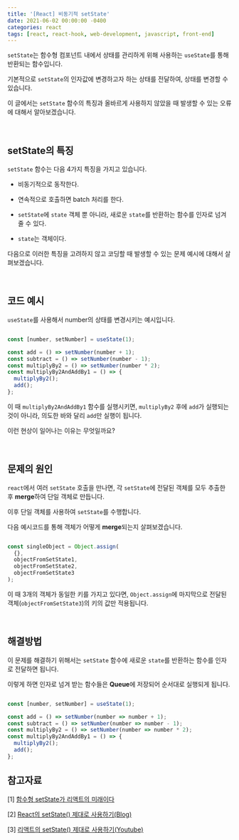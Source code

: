 ```yaml
---
title: '[React] 비동기적 setState'
date: 2021-06-02 00:00:00 -0400
categories: react
tags: [react, react-hook, web-development, javascript, front-end]
---
```


`setState`는 함수형 컴포넌트 내에서 상태를 관리하게 위해 사용하는 `useState`를 통해 반환되는 함수입니다.

기본적으로 `setState`의 인자값에 변경하고자 하는 상태를 전달하여, 상태를 변경할 수 있습니다.

이 글에서는 `setState` 함수의 특징과 올바르게 사용하지 않았을 때 발생할 수 있는 오류에 대해서 알아보겠습니다.

<br/>

## setState의 특징

`setState` 함수는 다음 4가지 특징을 가지고 있습니다.

- 비동기적으로 동작한다.

- 연속적으로 호출하면 batch 처리를 한다.

- `setState`에 `state` 객체 뿐 아니라, 새로운 `state`를 반환하는 함수를 인자로 넘겨줄 수 있다. 

- `state`는 객체이다.

다음으로 이러한 특징을 고려하지 않고 코딩할 때 발생할 수 있는 문제 예시에 대해서 살펴보겠습니다.


<br/>

## 코드 예시

`useState`를 사용해서 number의 상태를 변경시키는 예시입니다.

```javascript

const [number, setNumber] = useState(1);

const add = () => setNumber(number + 1);
const subtract = () => setNumber(number - 1);
const multiplyBy2 = () => setNumber(number * 2);
const multiplyBy2AndAddBy1 = () => {
  multiplyBy2();
  add();
};

```

이 때 `multiplyBy2AndAddBy1` 함수를 실행시키면, `multiplyBy2` 후에 `add`가 실행되는 것이 아니라, 의도한 바와 달리 `add`만 실행이 됩니다.

이런 현상이 일어나는 이유는 무엇일까요?

<br/>

## 문제의 원인

`react`에서 여러 `setState` 호출을 만나면, 각 `setState`에 전달된 객체를 모두 추출한 후 **merge**하여 단일 객체로 만듭니다.

이후 단일 객체를 사용하여 `setState`를 수행합니다.

다음 예시코드를 통해 객체가 어떻게 **merge**되는지 살펴보겠습니다.

```javascript

const singleObject = Object.assign(
  {},
  objectFromSetState1,
  objectFromSetState2,
  objectFromSetState3
);

```

이 때 3개의 객체가 동일한 키를 가지고 있다면, `Object.assign`에 마지막으로 전달된 객체(`objectFromSetState3`)의 키의 값만 적용됩니다.

<br/>

## 해결방법

이 문제를 해결하기 위해서는 `setState` 함수에 새로운 `state`를 반환하는 함수를 인자로 전달하면 됩니다.

이렇게 하면 인자로 넘겨 받는 함수들은 **Queue**에 저장되어 순서대로 실행되게 됩니다. 

```javascript

const [number, setNumber] = useState(1);

const add = () => setNumber(number => number + 1);
const subtract = () => setNumber(number => number - 1);
const multiplyBy2 = () => setNumber(number => number * 2);
const multiplyBy2AndAddBy1 = () => {
  multiplyBy2();
  add();
};

```


## 참고자료

[1] [함수형 setState가 리액트의 미래이다](https://usecode.pw/functional-set-state-is-the-future-of-react/)

[2] [React의 setState() 제대로 사용하기(Blog)](https://leehwarang.github.io/2020/07/28/setState.html)

[3] [리액트의 setState() 제대로 사용하기(Youtube)](https://www.youtube.com/watch?v=hSdVDBPTT0U&t=14s)